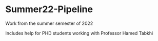 # Summer22-Pipeline
Work from the summer semester of 2022

Includes help for PHD students working with Professor Hamed Tabkhi
